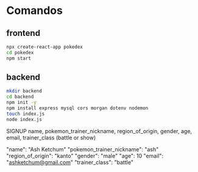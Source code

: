 # Comandos

## frontend
```sh
npx create-react-app pokedex
cd pokedex
npm start
```

## backend
```sh
mkdir backend
cd backend
npm init -y
npm install express mysql cors morgan dotenv nodemon
touch index.js
node index.js

```

SIGNUP
name,
pokemon_trainer_nickname, 
region_of_origin, 
gender, 
age, 
email,
trainer_class (battle or show)

"name": "Ash Ketchum"
"pokemon_trainer_nickname": "ash"
"region_of_origin": "kanto"
"gender": "male"
"age": 10
"email": "ashketchum@gmail.com"
"trainer_class": "battle"